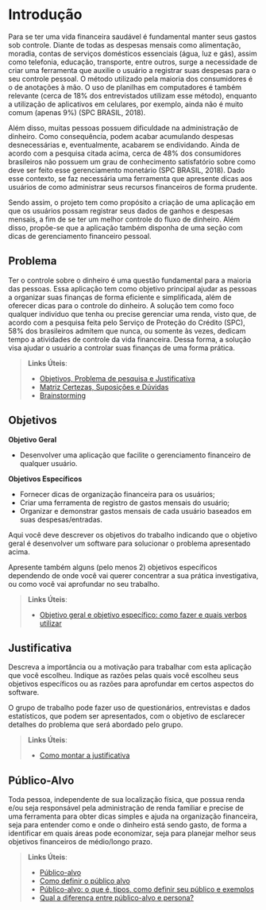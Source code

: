 # Introdução

Para se ter uma vida financeira saudável é fundamental manter seus gastos sob controle. Diante de todas as despesas mensais como alimentação, moradia, contas de serviços domésticos essenciais (água, luz e gás), assim como telefonia, educação, transporte, entre outros, surge a necessidade de criar uma ferramenta que auxilie o usuário a registrar suas despesas para o seu controle pessoal. O método utilizado pela maioria dos consumidores é o de anotações à mão. O uso de planilhas em computadores é também relevante (cerca de 18% dos entrevistados utilizam esse método), enquanto a utilização de aplicativos em celulares, por exemplo, ainda não é muito comum (apenas 9%) (SPC BRASIL, 2018).

Além disso, muitas pessoas possuem dificuldade na administração de dinheiro. Como consequência, podem acabar acumulando despesas desnecessárias e, eventualmente, acabarem se endividando.  Ainda de acordo com a pesquisa citada acima, cerca de 48% dos consumidores brasileiros não possuem um grau de conhecimento satisfatório sobre como deve ser feito esse gerenciamento monetário (SPC BRASIL, 2018). Dado esse contexto, se faz necessária uma ferramenta que apresente dicas aos usuários de como administrar seus recursos financeiros de forma prudente.

Sendo assim, o projeto tem como propósito a criação de uma aplicação em que os usuários possam registrar seus dados de ganhos e despesas mensais, a fim de se ter um melhor controle do fluxo de dinheiro. Além disso, propõe-se que a aplicação também disponha de uma seção com dicas de gerenciamento financeiro pessoal.


## Problema

Ter o controle sobre o dinheiro é uma questão fundamental para a maioria das pessoas. Essa aplicação tem como objetivo principal ajudar as pessoas a organizar suas finanças de forma eficiente e simplificada, além de oferecer dicas para o controle do dinheiro. A solução tem como foco qualquer indivíduo que tenha ou precise gerenciar uma renda, visto que, de acordo com a pesquisa feita pelo Serviço de Proteção do Crédito (SPC), 58% dos brasileiros admitem que nunca, ou somente às vezes, dedicam tempo a atividades de controle da vida financeira. Dessa forma, a solução visa ajudar o usuário a controlar suas finanças de uma forma prática.

> **Links Úteis**:
> - [Objetivos, Problema de pesquisa e Justificativa](https://medium.com/@versioparole/objetivos-problema-de-pesquisa-e-justificativa-c98c8233b9c3)
> - [Matriz Certezas, Suposições e Dúvidas](https://medium.com/educa%C3%A7%C3%A3o-fora-da-caixa/matriz-certezas-suposi%C3%A7%C3%B5es-e-d%C3%BAvidas-fa2263633655)
> - [Brainstorming](https://www.euax.com.br/2018/09/brainstorming/)

## Objetivos

**Objetivo Geral**
- Desenvolver uma aplicação que facilite o gerenciamento financeiro de qualquer usuário.

**Objetivos Específicos**
- Fornecer dicas de organização financeira para os usuários;
- Criar uma ferramenta de registro de gastos mensais do usuário;
- Organizar e demonstrar gastos mensais de cada usuário baseados em suas despesas/entradas.

Aqui você deve descrever os objetivos do trabalho indicando que o objetivo geral é desenvolver um software para solucionar o problema apresentado acima. 

Apresente também alguns (pelo menos 2) objetivos específicos dependendo de onde você vai querer concentrar a sua prática investigativa, ou como você vai aprofundar no seu trabalho.
 
> **Links Úteis**:
> - [Objetivo geral e objetivo específico: como fazer e quais verbos utilizar](https://blog.mettzer.com/diferenca-entre-objetivo-geral-e-objetivo-especifico/)

## Justificativa

Descreva a importância ou a motivação para trabalhar com esta aplicação que você escolheu. Indique as razões pelas quais você escolheu seus objetivos específicos ou as razões para aprofundar em certos aspectos do software.

O grupo de trabalho pode fazer uso de questionários, entrevistas e dados estatísticos, que podem ser apresentados, com o objetivo de esclarecer detalhes do problema que será abordado pelo grupo.

> **Links Úteis**:
> - [Como montar a justificativa](https://guiadamonografia.com.br/como-montar-justificativa-do-tcc/)

## Público-Alvo

Toda pessoa, independente de sua localização física, que possua renda e/ou seja responsável pela administração de renda familiar e precise de uma ferramenta para obter dicas simples e ajuda na organização financeira, seja para entender como e onde o dinheiro está sendo gasto, de forma a identificar em quais áreas pode economizar, seja para planejar melhor seus objetivos financeiros de médio/longo prazo.

> **Links Úteis**:
> - [Público-alvo](https://blog.hotmart.com/pt-br/publico-alvo/)
> - [Como definir o público alvo](https://exame.com/pme/5-dicas-essenciais-para-definir-o-publico-alvo-do-seu-negocio/)
> - [Público-alvo: o que é, tipos, como definir seu público e exemplos](https://klickpages.com.br/blog/publico-alvo-o-que-e/)
> - [Qual a diferença entre público-alvo e persona?](https://rockcontent.com/blog/diferenca-publico-alvo-e-persona/)
